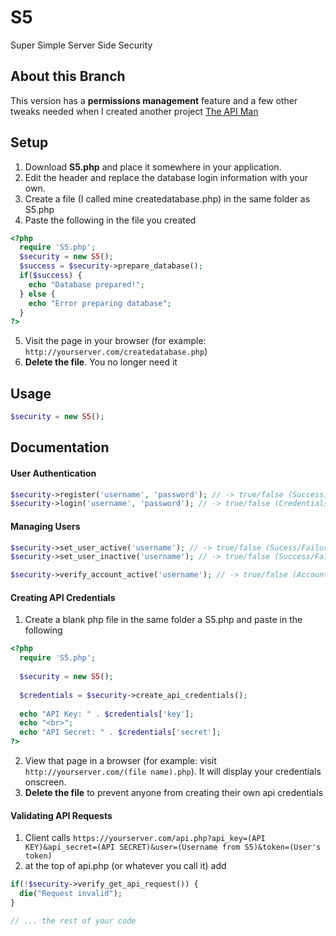 # S5
Super Simple Server Side Security

## About this Branch
This version has a **permissions management** feature and a few other tweaks needed when I created another project [The API Man](https://github.com/brendanmanning/The-API-Man)

## Setup
1. Download **S5.php** and place it somewhere in your application.
2. Edit the header and replace the database login information with your own.
3. Create a file (I called mine createdatabase.php) in the same folder as S5.php
4. Paste the following in the file you created
``` php
<?php
  require 'S5.php';
  $security = new S5();
  $success = $security->prepare_database();
  if($success) {
    echo "Database prepared!";
  } else {
    echo "Error preparing database";
  }
?>
```
5. Visit the page in your browser (for example: `http://yourserver.com/createdatabase.php`)
6. **Delete the file**. You no longer need it
## Usage
``` php
$security = new S5();
```
## Documentation
#### User Authentication
``` php
$security->register('username', 'password'); // -> true/false (Success)
$security->login('username', 'password'); // -> true/false (Credentials correct/incorrect)
```
#### Managing Users
``` php
$security->set_user_active('username'); // -> true/false (Sucess/Failure)
$security->set_user_inactive('username'); // -> true/false (Success/Failure)

$security->verify_account_active('username'); // -> true/false (Account active/inactive)
```

#### Creating API Credentials
1. Create a blank php file in the same folder a S5.php and paste in the following
``` php
<?php
  require 'S5.php';
  
  $security = new S5();
  
  $credentials = $security->create_api_credentials();
  
  echo "API Key: " . $credentials['key'];
  echo "<br>";
  echo "API Secret: " . $credentials['secret'];
?>
```
2. View that page in a browser (for example: visit `http://yourserver.com/(file name).php`). It will display your credentials onscreen.
3. **Delete the file** to prevent anyone from creating their own api credentials

#### Validating API Requests
1. Client calls `https://yourserver.com/api.php?api_key=(API KEY)&api_secret=(API SECRET)&user=(Username from S5)&token=(User's token)`
2. at the top of api.php (or whatever you call it) add 
```php
if(!$security->verify_get_api_request()) {
  die("Request invalid");
}

// ... the rest of your code
```
